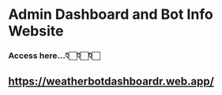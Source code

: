 # Admin Dashboard and Bot Info Website 

### Access here...👇🏻👇🏻👇🏻

## https://weatherbotdashboardr.web.app/
